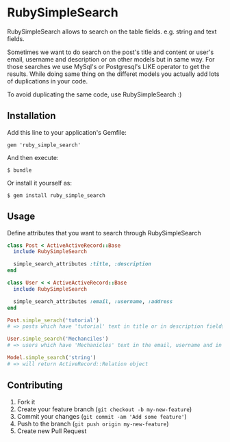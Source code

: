 # RubySimpleSearch

RubySimpleSearch allows to search on the table fields. 
e.g. string and text fields.

Sometimes we want to do search on the post's title and content
or user's email, username and description or on other models but in same way.
For those searches we use MySql's or Postgresql's LIKE operator to get the
results. While doing same thing on the differet models you actually add lots of 
duplications in your code.

To avoid duplicating the same code, use RubySimpleSearch :)

## Installation

Add this line to your application's Gemfile:

    gem 'ruby_simple_search'

And then execute:

    $ bundle

Or install it yourself as:

    $ gem install ruby_simple_search

## Usage

Define attributes that you want to search through RubySimpleSearch

```Ruby
class Post < ActiveActiveRecord::Base
  include RubySimpleSearch

  simple_search_attributes :title, :description
end

class User < < ActiveActiveRecord::Base
  include RubySimpleSearch

  simple_search_attributes :email, :username, :address
end

Post.simple_serach('tutorial')
# => posts which have 'tutorial' text in title or in description fields

User.simple_search('Mechanciles')
# => users which have 'Mechanicles' text in the email, username and in address

Model.simple_search('string')
# => will return ActiveRecord::Relation object
```
## Contributing

1. Fork it
2. Create your feature branch (`git checkout -b my-new-feature`)
3. Commit your changes (`git commit -am 'Add some feature'`)
4. Push to the branch (`git push origin my-new-feature`)
5. Create new Pull Request
